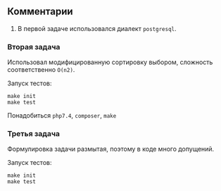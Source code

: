 ## Комментарии
1. В первой задаче использовался диалект `postgresql`.

### Вторая задача
Использовал модифицированную сортировку выбором, сложность соответственно `O(n2)`.

Запуск тестов:
```
make init
make test
```
Понадобиться `php7.4`, `composer`, `make`

### Третья задача
Формулировка задачи размытая, поэтому в коде много допущений.

Запуск тестов:
```
make init
make test
```